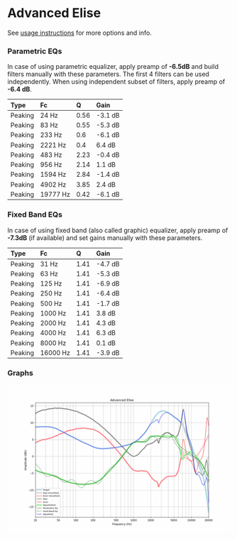 # Advanced Elise
See [usage instructions](https://github.com/jaakkopasanen/AutoEq#usage) for more options and info.

### Parametric EQs
In case of using parametric equalizer, apply preamp of **-6.5dB** and build filters manually
with these parameters. The first 4 filters can be used independently.
When using independent subset of filters, apply preamp of **-6.4 dB**.

| Type    | Fc       |    Q | Gain    |
|:--------|:---------|:-----|:--------|
| Peaking | 24 Hz    | 0.56 | -3.1 dB |
| Peaking | 83 Hz    | 0.55 | -5.3 dB |
| Peaking | 233 Hz   | 0.6  | -6.1 dB |
| Peaking | 2221 Hz  | 0.4  | 6.4 dB  |
| Peaking | 483 Hz   | 2.23 | -0.4 dB |
| Peaking | 956 Hz   | 2.14 | 1.1 dB  |
| Peaking | 1594 Hz  | 2.84 | -1.4 dB |
| Peaking | 4902 Hz  | 3.85 | 2.4 dB  |
| Peaking | 19777 Hz | 0.42 | -6.1 dB |

### Fixed Band EQs
In case of using fixed band (also called graphic) equalizer, apply preamp of **-7.3dB**
(if available) and set gains manually with these parameters.

| Type    | Fc       |    Q | Gain    |
|:--------|:---------|:-----|:--------|
| Peaking | 31 Hz    | 1.41 | -4.7 dB |
| Peaking | 63 Hz    | 1.41 | -5.3 dB |
| Peaking | 125 Hz   | 1.41 | -6.9 dB |
| Peaking | 250 Hz   | 1.41 | -6.4 dB |
| Peaking | 500 Hz   | 1.41 | -1.7 dB |
| Peaking | 1000 Hz  | 1.41 | 3.8 dB  |
| Peaking | 2000 Hz  | 1.41 | 4.3 dB  |
| Peaking | 4000 Hz  | 1.41 | 6.3 dB  |
| Peaking | 8000 Hz  | 1.41 | 0.1 dB  |
| Peaking | 16000 Hz | 1.41 | -3.9 dB |

### Graphs
![](./Advanced%20Elise.png)